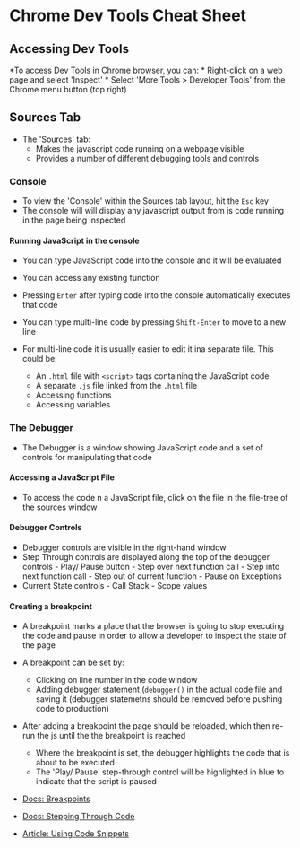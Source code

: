 # Chrome Dev Tools Cheat Sheet

## Accessing Dev Tools

  *To access Dev Tools in Chrome browser, you can:
    * Right-click on a web page and select 'Inspect'
    * Select 'More Tools > Developer Tools' from the Chrome menu button (top right)

## Sources Tab

  * The 'Sources' tab:
    * Makes the javascript code running on a webpage visible
    * Provides a number of different debugging tools and controls

### Console

  * To view the 'Console' within the Sources tab layout, hit the `Esc` key
  * The console will will display any javascript output from js code running in the page being inspected

#### Running JavaScript in the console

  * You can type JavaScript code into the console and it will be evaluated
  * You can access any existing function
  * Pressing `Enter` after typing code into the console automatically executes that code
  * You can type multi-line code by pressing `Shift-Enter` to move to a new line
  * For multi-line code it is usually easier to edit it ina separate file. This could be:
    *  An `.html` file with `<script>` tags containing the JavaScript code
    * A separate `.js` file linked from the `.html` file


    - Accessing functions
    - Accessing variables

### The Debugger

  * The Debugger is a window showing JavaScript code and a set of controls for manipulating that code

#### Accessing a JavaScript File

  * To access the code n a JavaScript file, click on the file in the file-tree of the sources window

#### Debugger Controls

  * Debugger controls are visible in the right-hand window
  * Step Through controls are displayed along the top of the debugger controls
        - Play/ Pause button
        - Step over next function call
        - Step into next function call
        - Step out of current function
        - Pause on Exceptions
  * Current State controls
        - Call Stack
        - Scope values

#### Creating a breakpoint
  
  * A breakpoint marks a place that the browser is going to stop executing the code and pause in order to allow a developer to inspect the state of the page
  * A breakpoint can be set by:
    * Clicking on line number in the code window
    * Adding debugger statement (`debugger()` in the actual code file and saving it (debugger statemetns should be removed before pushing code to production)
  * After adding a breakpoint the page should be reloaded, which then re-run the js until the the breakpoint is reached
    * Where the breakpoint is set, the debugger highlights the code that is about to be executed
    * The 'Play/ Pause' step-through control will be highlighted in blue to indicate that the script is paused


  * [Docs: Breakpoints](https://developers.google.com/web/tools/chrome-devtools/javascript/breakpoints)
  * [Docs: Stepping Through Code](https://developers.google.com/web/tools/chrome-devtools/javascript/reference#stepping)
  * [Article: Using Code Snippets](https://www.alexkras.com/using-code-snippets-to-test-save-and-reuse-javascript-code-in-chrome-developer-tools/)
